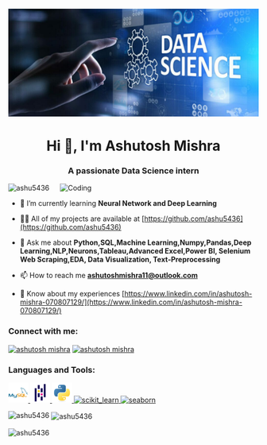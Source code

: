 ![logo](https://github.com/ashu5436/ashu5436/blob/main/a.png)
<h1 align="center">Hi 👋, I'm Ashutosh Mishra</h1>
<h3 align="center">A passionate Data Science intern</h3>
<img align="right" alt="Coding" width="400" src="https://camo.githubusercontent.com/c1dcb74cc1c1835b1d716f5051499a2814c683c806b15f04b0eba492863703e9/68747470733a2f2f63646e2e6472696262626c652e636f6d2f75736572732f3733303730332f73637265656e73686f74732f363538313234332f6176656e746f2e676966">

<p align="left"> <img src="https://komarev.com/ghpvc/?username=ashu5436&label=Profile%20views&color=0e75b6&style=flat" alt="ashu5436" /> </p>

- 🌱 I’m currently learning **Neural Network and Deep Learning**

- 👨‍💻 All of my projects are available at [https://github.com/ashu5436](https://github.com/ashu5436)

- 💬 Ask me about **Python,SQL,Machine Learning,Numpy,Pandas,Deep Learning,NLP,Neurons,Tableau,Advanced Excel,Power BI, Selenium Web Scraping,EDA, Data Visualization, Text-Preprocessing**

- 📫 How to reach me **ashutoshmishra11@outlook.com**

- 📄 Know about my experiences [https://www.linkedin.com/in/ashutosh-mishra-070807129/](https://www.linkedin.com/in/ashutosh-mishra-070807129/)

<h3 align="left">Connect with me:</h3>
<p align="left">
<a href="https://linkedin.com/in/ashutosh mishra" target="blank"><img align="center" src="https://raw.githubusercontent.com/rahuldkjain/github-profile-readme-generator/master/src/images/icons/Social/linked-in-alt.svg" alt="ashutosh mishra" height="30" width="40" /></a>
<a href="https://kaggle.com/ashutosh mishra" target="blank"><img align="center" src="https://raw.githubusercontent.com/rahuldkjain/github-profile-readme-generator/master/src/images/icons/Social/kaggle.svg" alt="ashutosh mishra" height="30" width="40" /></a>
</p>

<h3 align="left">Languages and Tools:</h3>
<p align="left"> <a href="https://www.mysql.com/" target="_blank" rel="noreferrer"> <img src="https://raw.githubusercontent.com/devicons/devicon/master/icons/mysql/mysql-original-wordmark.svg" alt="mysql" width="40" height="40"/> </a> <a href="https://pandas.pydata.org/" target="_blank" rel="noreferrer"> <img src="https://raw.githubusercontent.com/devicons/devicon/2ae2a900d2f041da66e950e4d48052658d850630/icons/pandas/pandas-original.svg" alt="pandas" width="40" height="40"/> </a> <a href="https://www.python.org" target="_blank" rel="noreferrer"> <img src="https://raw.githubusercontent.com/devicons/devicon/master/icons/python/python-original.svg" alt="python" width="40" height="40"/> </a> <a href="https://scikit-learn.org/" target="_blank" rel="noreferrer"> <img src="https://upload.wikimedia.org/wikipedia/commons/0/05/Scikit_learn_logo_small.svg" alt="scikit_learn" width="40" height="40"/> </a> <a href="https://seaborn.pydata.org/" target="_blank" rel="noreferrer"> <img src="https://seaborn.pydata.org/_images/logo-mark-lightbg.svg" alt="seaborn" width="40" height="40"/> </a> </p>

<p><img align="left" src="https://github-readme-stats.vercel.app/api/top-langs?username=ashu5436&show_icons=true&locale=en&layout=compact" alt="ashu5436" /></p>

<p>&nbsp;<img align="center" src="https://github-readme-stats.vercel.app/api?username=ashu5436&show_icons=true&locale=en" alt="ashu5436" /></p>

<p><img align="center" src="https://github-readme-streak-stats.herokuapp.com/?user=ashu5436&" alt="ashu5436" /></p>
